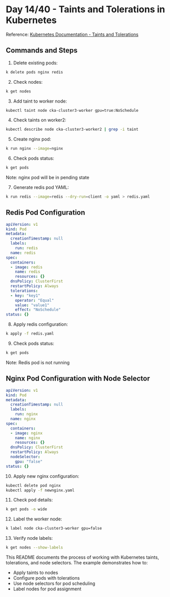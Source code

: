 # Day 14/40 - Taints and Tolerations in Kubernetes

Reference: [Kubernetes Documentation - Taints and Tolerations](https://kubernetes.io/docs/concepts/scheduling-eviction/taint-and-toleration/)

## Commands and Steps

1. Delete existing pods:
```bash
k delete pods nginx redis
```

2. Check nodes:
```bash
k get nodes
```

3. Add taint to worker node:
```bash
kubectl taint node cka-cluster3-worker gpu=true:NoSchedule
```

4. Check taints on worker2:
```bash
kubectl describe node cka-cluster3-worker2 | grep -i taint
```

5. Create nginx pod:
```bash
k run nginx --image=nginx
```

6. Check pods status:
```bash
k get pods
```

Note: nginx pod will be in pending state

7. Generate redis pod YAML:
```bash
k run redis --image=redis --dry-run=client -o yaml > redis.yaml
```

## Redis Pod Configuration

```yaml
apiVersion: v1
kind: Pod
metadata:
  creationTimestamp: null
  labels:
    run: redis
  name: redis
spec:
  containers:
  - image: redis
    name: redis
    resources: {}
  dnsPolicy: ClusterFirst
  restartPolicy: Always
  tolerations:
  - key: "key1"
    operator: "Equal"
    value: "value1"
    effect: "NoSchedule"
status: {}
```

8. Apply redis configuration:
```bash
k apply -f redis.yaml
```

9. Check pods status:
```bash
k get pods
```

Note: Redis pod is not running

## Nginx Pod Configuration with Node Selector

```yaml
apiVersion: v1
kind: Pod
metadata:
  creationTimestamp: null
  labels:
    run: nginx
  name: nginx
spec:
  containers:
  - image: nginx
    name: nginx
    resources: {}
  dnsPolicy: ClusterFirst
  restartPolicy: Always
  nodeSelector:
    gpu: "false"
status: {}
```

10. Apply new nginx configuration:
```bash
kubectl delete pod nginx
kubectl apply -f newnginx.yaml
```

11. Check pod details:
```bash
k get pods -o wide
```

12. Label the worker node:
```bash
k label node cka-cluster3-worker gpu=false
```

13. Verify node labels:
```bash
k get nodes --show-labels
```

This README documents the process of working with Kubernetes taints, tolerations, and node selectors. The example demonstrates how to:
- Apply taints to nodes
- Configure pods with tolerations
- Use node selectors for pod scheduling
- Label nodes for pod assignment
